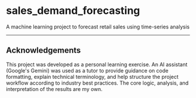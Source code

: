 # sales_demand_forecasting
A machine learning project to forecast retail sales using time-series analysis

---

## Acknowledgements

This project was developed as a personal learning exercise. An AI assistant (Google's Gemini) was used as a tutor to provide guidance on code formatting, explain technical terminology, and help structure the project workflow according to industry best practices. The core logic, analysis, and interpretation of the results are my own.